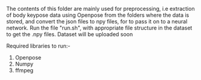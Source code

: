 The contents of this folder are mainly used for preprocessing, i.e extraction of body keypose data using Openpose from the folders where the data is stored, and convert the json files to npy files, for to pass it on to a neural network.
Run the file "run.sh", with appropriate file structure in the dataset to get the .npy files.
Dataset will be uploaded soon

Required libraries to run:-
1. Openpose
2. Numpy
3. ffmpeg
